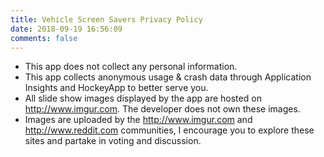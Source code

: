 ```yaml
---
title: Vehicle Screen Savers Privacy Policy
date: 2018-09-19 16:56:09
comments: false
---
```


- This app does not collect any personal information.
- This app collects anonymous usage & crash data through Application Insights and HockeyApp to better serve you.
- All slide show images displayed by the app are hosted on http://www.imgur.com. The developer does not own these images.
- Images are uploaded by the http://www.imgur.com and http://www.reddit.com communities, I encourage you to explore these sites and partake in voting and discussion.
